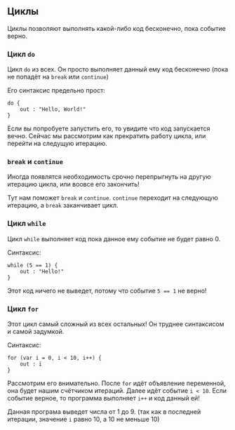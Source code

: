 ## Циклы

Циклы позволяют выполнять какой-либо код бесконечно, пока событие верно.

### Цикл `do`

Цикл `do` из всех. Он просто выполняет данный ему код бесконечно (пока не попадёт на `break` или `continue`)

Его синтаксис предельно прост:

```
do {
    out : "Hello, World!"
}
```

Если вы попробуете запустить его, то увидите что код запускается вечно. Сейчас мы рассмотрим как прекратить работу цикла, или перейти на следущую итерацию.

### `break` и `continue`

Иногда появлятся необходимость срочно перепрыгнуть на другую итерацию цикла, или воовсе его закончить!

Тут нам поможет `break` и `continue`. `continue` переходит на следующую итерацию, а `break` заканчивает цикл.

### Цикл `while`

Цикл `while` выполняет код пока данное ему событие не будет равно 0.

Синтаксис:

```
while (5 == 1) {
    out : "Hello!"
}
```

Этот код ничего не выведет, потому что событие `5 == 1` не верно!

### Цикл `for`

Этот цикл самый сложный из всех остальных! Он труднее синтаксисом и самой задумкой.

Синтаксис:
```
for (var i = 0, i < 10, i++) {
    out : i
}
```

Рассмотрим его внимательно. После `for` идёт объявление переменной, она будет нашим счётчиком итераций.
Далее идёт событие `i < 10`. Если событие верное, то программа выполняет `i++` и код данный ей!

Данная програма выведет числа от 1 до 9. (так как в последней итерации, значение `i` равно 10, а 10 не меньше 10)
